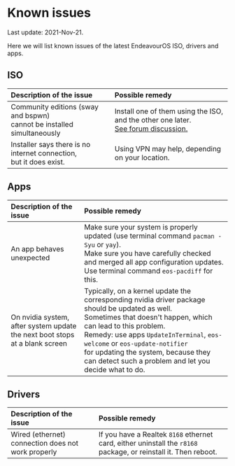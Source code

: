# Known issues

Last update: 2021-Nov-21.

Here we will list known issues of the latest EndeavourOS ISO, drivers and apps.

## ISO

Description of the issue | Possible remedy
:---- | :----
Community editions (sway and bspwn)<br> cannot be installed simultaneously | Install one of them using the ISO, and the other one later.<br>[See forum discussion.](https://forum.endeavouros.com/t/install-both-the-community-editions)
Installer says there is no internet connection,<br> but it does exist. | Using VPN may help, depending on your location.

## Apps

Description of the issue | Possible remedy
:---- | :----
An app behaves unexpected | Make sure your system is properly updated (use terminal command `pacman -Syu` or `yay`).<br>Make sure you have carefully checked and merged all app configuration updates.<br>Use terminal command `eos-pacdiff` for this.
On nvidia system, after system update<br>the next boot stops at a blank screen | Typically, on a kernel update the corresponding nvidia driver package should be updated as well.<br>Sometimes that doesn't happen, which can lead to this problem.<br>Remedy: use apps `UpdateInTerminal`, `eos-welcome` or `eos-update-notifier`<br>for updating the system, because they can detect such a problem and let you decide what to do.

## Drivers

Description of the issue | Possible remedy
:---- | :----
Wired (ethernet) connection does not work properly | If you have a Realtek `8168` ethernet card, either uninstall the `r8168` package, or reinstall it. Then reboot.
